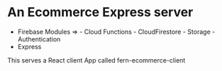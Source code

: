 # An Ecommerce Express server

- Firebase Modules => - Cloud Functions - CloudFirestore - Storage - Authentication
- Express

This serves a React client App called fern-ecommerce-client
